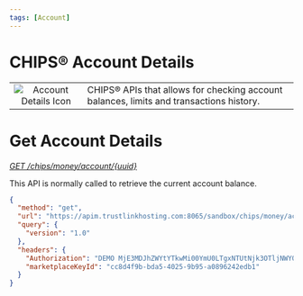 ```yaml
---
tags: [Account]
---
```


# CHIPS&reg; Account Details

| | |
|:---:|---|
|![Account Details Icon](https://marketplace.trustlinkhosting.com/images/Providers/CHIPS/AccountDetails.png)  | CHIPS&reg; APIs that allows for checking account balances, limits and transactions history.  |

# Get Account Details
[*GET /chips/money/account/{uuid}*][api-get-chips-money-account-uuid]

This API is normally called to retrieve the current account balance. 

```json http
{
  "method": "get",
  "url": "https://apim.trustlinkhosting.com:8065/sandbox/chips/money/accounts/fbb9f3a7-402f-432d-8293-d3c0f63d3c4d",
  "query": {
    "version": "1.0"
  },
  "headers": {
    "Authorization": "DEMO MjE3MDJhZWYtYTkwMi00YmU0LTgxNTUtNjk3OTljNWY0MjczOmIyNzAyNmZhLTlkYWUtNDcwOS05MzQxLTFiYWFjOGJlMzc3NA==",
    "marketplaceKeyId": "cc8d4f9b-bda5-4025-9b95-a0896242edb1"
  }
}
```

[api-get-chips-money-account-uuid]: https://marketplace.trustlinkhosting.com/api-chips-money-accounts-uuid-get
